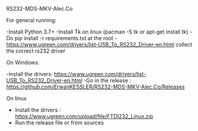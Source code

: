 RS232-MDS-MKV-Alec.Co

For general running:

-Install Python 3.7+
-Install Tk on linux (pacman -S tk or apt-get install tk)
-Do pip install -r requirements.txt at the root
-https://www.ugreen.com/drivers/list-USB_To_RS232_Driver-en.html collect the correct rs232 driver

On Windows: 

-install the drivers: https://www.ugreen.com/drivers/list-USB_To_RS232_Driver-en.html
-Go in the release : https://github.com/ErwanKESSLER/RS232-MDS-MKV-Alec.Co/Releases

On linux

- Install the drivers : https://www.ugreen.com/upload/file/FTDI232_Linux.zip
- Run the release file or from sources
